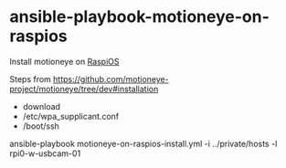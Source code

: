 # ansible-playbook-motioneye-on-raspios
Install motioneye on [RaspiOS](https://downloads.raspberrypi.com/raspios_lite_armhf/images/raspios_lite_armhf-2024-03-15/2024-03-15-raspios-bookworm-armhf-lite.img.xz)

Steps from https://github.com/motioneye-project/motioneye/tree/dev#installation

* download
* /etc/wpa_supplicant.conf
* /boot/ssh


ansible-playbook motioneye-on-raspios-install.yml -i ../private/hosts -l rpi0-w-usbcam-01
